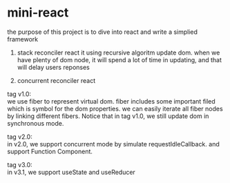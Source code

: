 # mini-react
the purpose of this project is to dive into react and write a simplied framework

1. stack reconciler react
it using recursive algoritm update dom. when we have plenty of dom node, it will spend a lot of time in updating, and that will delay users reponses

2. concurrent reconciler react

tag v1.0:    
we use fiber to represent virtual dom. fiber includes some important filed which is symbol for the dom properties.
we can easily iterate all fiber nodes by linking different fibers. Notice that in tag v1.0, we still update dom in synchronous mode.    

tag v2.0:    
in v2.0, we support concurrent mode by simulate requestIdleCallback. and support Function Component.   

tag v3.0:    
in v3.1, we support useState and useReducer
